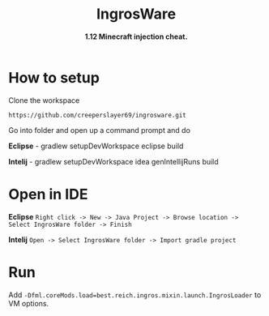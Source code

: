 <h1 align="center">IngrosWare</h1>
<div align="center">
  <strong> 1.12 Minecraft injection cheat.</strong>
</div>
<br />

# How to setup
Clone the workspace
```
https://github.com/creeperslayer69/ingrosware.git
```
Go into folder and open up a command prompt and do

**Eclipse** -
gradlew setupDevWorkspace eclipse build

**Intelij** -
gradlew setupDevWorkspace idea genIntellijRuns build

# Open in IDE
**Eclipse**
```Right click -> New -> Java Project -> Browse location -> Select IngrosWare folder -> Finish```

**Intelij**
```Open -> Select IngrosWare folder -> Import gradle project```

# Run

Add ```-Dfml.coreMods.load=best.reich.ingros.mixin.launch.IngrosLoader``` to VM options.
